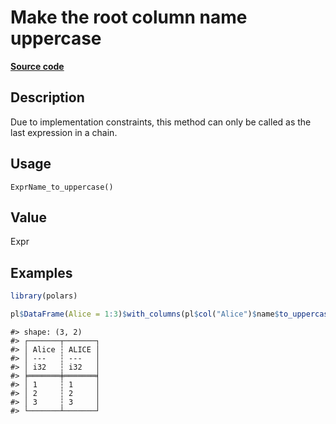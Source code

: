 

# Make the root column name uppercase

[**Source code**](https://github.com/pola-rs/r-polars/tree/d562252dbb77de7e06ca3e6150d74a2c709763bc/R/expr__name.R#L102)

## Description

Due to implementation constraints, this method can only be called as the
last expression in a chain.

## Usage

<pre><code class='language-R'>ExprName_to_uppercase()
</code></pre>

## Value

Expr

## Examples

``` r
library(polars)

pl$DataFrame(Alice = 1:3)$with_columns(pl$col("Alice")$name$to_uppercase())
```

    #> shape: (3, 2)
    #> ┌───────┬───────┐
    #> │ Alice ┆ ALICE │
    #> │ ---   ┆ ---   │
    #> │ i32   ┆ i32   │
    #> ╞═══════╪═══════╡
    #> │ 1     ┆ 1     │
    #> │ 2     ┆ 2     │
    #> │ 3     ┆ 3     │
    #> └───────┴───────┘

